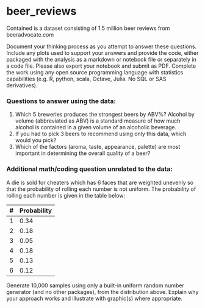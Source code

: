 # beer_reviews
Contained is a dataset consisting of 1.5 million beer reviews from beeradvocate.com

Document your thinking process as you attempt to answer these questions. Include any plots used to support your answers and provide the code, either packaged with the analysis as a markdown or notebook file or separately in a code file.  Please also export your notebook and submit as PDF. Complete the work using any open source programming language with statistics capabilities (e.g. R, python, scala, Octave, Julia. No SQL or SAS derivatives).


### Questions to answer using the data:

1. Which 5 breweries produces the strongest beers by ABV%? Alcohol by volume (abbreviated as ABV) is a standard measure of how much alcohol is contained in a given volume of an alcoholic beverage.
2. If you had to pick 3 beers to recommend using only this data, which would you pick?
3. Which of the factors (aroma, taste, appearance, palette) are most important in determining the overall quality of a beer?

### Additional math/coding question unrelated to the data:

A die is sold for cheaters which has 6 faces that are weighted unevenly so that the probability of rolling each number is not uniform. The probability of rolling each number is given in the table below:

| #   | Probability |
| --- | ----------- |
|  1  |     0.34    |
|  2  |     0.18    |
|  3  |     0.05    |
|  4  |     0.18    |
|  5  |     0.13    |
|  6  |     0.12    |

Generate 10,000 samples using only a built-in uniform random number generator (and no other packages), from the distribution above. Explain why your approach works and illustrate with graphic(s) where appropriate.
